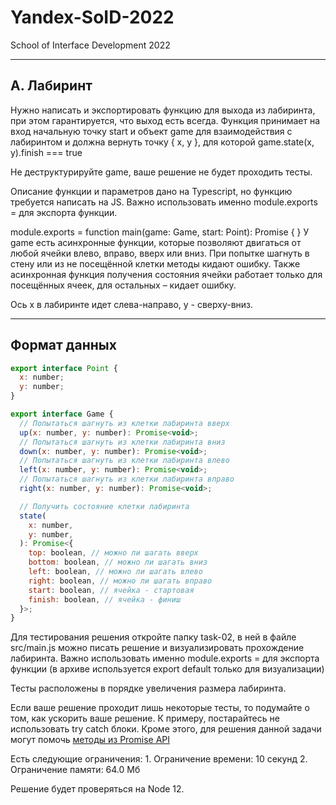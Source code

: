 # Yandex-SoID-2022

School of Interface Development 2022

---

## A. Лабиринт

Нужно написать и экспортировать функцию для выхода из лабиринта, при этом гарантируется, что выход есть всегда. Функция принимает на вход начальную точку start и объект game для взаимодействия с лабиринтом и должна вернуть точку { x, y }, для которой game.state(x, y).finish === true

Не деструктурируйте game, ваше решение не будет проходить тесты.

Описание функции и параметров дано на Typescript, но функцию требуется написать на JS. Важно использовать именно module.exports = для экспорта функции.

module.exports = function main(game: Game, start: Point): Promise<Point> {
}
У game есть асинхронные функции, которые позволяют двигаться от любой ячейки влево, вправо, вверх или вниз. При попытке шагнуть в стену или из не посещённой клетки методы кидают ошибку. Также асинхронная функция получения состояния ячейки работает только для посещённых ячеек, для остальных – кидает ошибку.

Ось x в лабиринте идет слева-направо, y - сверху-вниз.

---

## Формат данных

```js
export interface Point {
  x: number;
  y: number;
}
```

```js
export interface Game {
  // Попытаться шагнуть из клетки лабиринта вверх
  up(x: number, y: number): Promise<void>;
  // Попытаться шагнуть из клетки лабиринта вниз
  down(x: number, y: number): Promise<void>;
  // Попытаться шагнуть из клетки лабиринта влево
  left(x: number, y: number): Promise<void>;
  // Попытаться шагнуть из клетки лабиринта вправо
  right(x: number, y: number): Promise<void>;

  // Получить состояние клетки лабиринта
  state(
    x: number,
    y: number,
  ): Promise<{
    top: boolean, // можно ли шагать вверх
    bottom: boolean, // можно ли шагать вниз
    left: boolean, // можно ли шагать влево
    right: boolean, // можно ли шагать вправо
    start: boolean, // ячейка - стартовая
    finish: boolean, // ячейка - финиш
  }>;
}
```

Для тестирования решения откройте папку task-02, в ней в файле src/main.js можно писать решение и визуализировать прохождение лабиринта. Важно использовать именно module.exports = для экспорта функции (в архиве используется export default только для визуализации)

Тесты расположены в порядке увеличения размера лабиринта.

Если ваше решение проходит лишь некоторые тесты, то подумайте о том, как ускорить ваше решение. К примеру, постарайтесь не использовать try catch блоки. Кроме этого, для решения данной задачи могут помочь [методы из Promise API](https://developer.mozilla.org/ru/docs/Web/JavaScript/Reference/Global_Objects/Promise#методы)

Есть следующие ограничения: 1. Ограничение времени: 10 секунд 2. Ограничение памяти: 64.0 Мб

Решение будет проверяться на Node 12.
